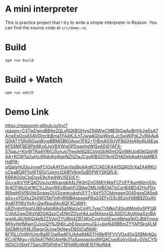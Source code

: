 # A mini interpreter

This is practice project that I try to write a simple interpreter in Reason.
You can find the source code at `src/demo.re`;

# Build
```
npm run build
```

# Build + Watch

```
npm run watch
```

# Demo Link

https://reasonml.github.io/try/?reason=C4TwDgpgBBAeZQLxRQKBQHygZRAWwCMB7AGwAoBnYAJwEsA7AcwEp0osA5AV0ImrIbBmaTFAAKJLhTJwwAGhjxWogLJcSwWjPgLZy9lAAyAQ0IATY5RoNGupWywBBMGBK0Axsc1F62+YrBmAG5UVFBIGHoANyRUAEgsAFE8MFBE6Pik6Ks6JgVBXWjg0PDoaghgWISoAEl6YAF6-STqaiJ+KlyWTKgAYRIiCi5ynJs7fwgikNQSCsVgSbN0mOQyWAUo40kIQqjhRAA+KGW1ja2uHci96dnKgAtjejNZtQ1aJCgyKIBGDYAmfZHADebAoAHdaMB3HdPj9-sIQaIyHUGoJvswFCjGsAAYDavVsd8oAAqKCCAEOKAAfSQR0SrXaZAARKUoCpaBQ8F5oWT6Gz1JomcI2ABfVAim5zB5PWYSKQfL6-KBRAG0qCIqDgyE8xXw9WU5EEtEY-Go+q4tVYtFQADUvJxzWpavpbX4LPA0HZnO5MIY4kkFCFUFF4umMzm5Xc9r4CFWsl2eI1KC1UJhsn1KEzBlwhFIZBAeOMLhIIBOIATbCznB4BD4ZHoPDxWIbeH0Vf9UhkSogqsOUGlzwgcukghjXYT+XqY57Cbbmawr0045gvaOA5eAq0o+oYGXkz2k4WO5kf1nlfnRlMBAspxgeP6g2GEFvl33c9EzlcHi8tB8ZGoXjtAoAFPIWxYgA+QwjNuu4AcAQFXCaMH-o8ZhnlmYpiqhUBFq4pbRAq5aIWqIJxCmPL7vqcTVMkqT4SsdIMm6vSPPQRCVAAZgwZjKsYdDGAQsxCvENHZOsvHbLsq5khxnxQLASDICAUAIqaXznBAwgijAJAUNAQI4eBZZSVpIZYU8hl4ZBT4KnCyqrhq5Ewrq9kIga1kjOJBATmpxjMHiyHefMiwnOJxjoQYNJ9i6jLuhEXpcqmvJQJ+bieN49BBmZYYAPSkgALMSADMHzfH8JI5agyGLlow5kNwvD8OiCgNbW-BFf5LU1nWHUmrRaRFOwRwAFIUAAdAMjDTHl8kfPlFVVVOx45sQ5BMrAQoKCc61Mgo+VbSkA17MIGAjeNk3TaSaxqgpdodWQACswjEpVyGpd+GVkCY5iWDtCh1SteY7SarU9f5IPdfwT19Yd9EnWdE1EFNoRAA
